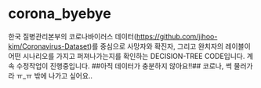 # corona_byebye
한국 질병관리본부의 코로나바이러스 데이터(https://github.com/jihoo-kim/Coronavirus-Dataset)를 중심으로
사망자와 확진자, 그리고 완치자의 레이블이 어떤 시나리오를 가지고 퍼져나가는지를 확인하는
DECISION-TREE CODE입니다. 계속 수정작업이 진행중입니다. ##아직 데이터가 충분하지 않아요!!##
코로나, 썩 물러가라 ㅠ_ㅠ 밖에 나가고 싶어요.. 
